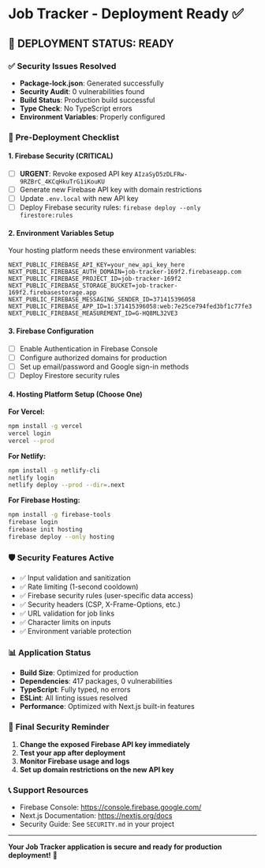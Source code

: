 # Job Tracker - Deployment Ready ✅

## 🎉 **DEPLOYMENT STATUS: READY**

### ✅ **Security Issues Resolved**
- **Package-lock.json**: Generated successfully
- **Security Audit**: 0 vulnerabilities found
- **Build Status**: Production build successful
- **Type Check**: No TypeScript errors
- **Environment Variables**: Properly configured

### 🚀 **Pre-Deployment Checklist**

#### 1. Firebase Security (CRITICAL)
- [ ] **URGENT**: Revoke exposed API key `AIzaSyD5zDLFRw-9RZBrC_4KCqHkuTrG1iKouKU`
- [ ] Generate new Firebase API key with domain restrictions
- [ ] Update `.env.local` with new API key
- [ ] Deploy Firebase security rules: `firebase deploy --only firestore:rules`

#### 2. Environment Variables Setup
Your hosting platform needs these environment variables:
```
NEXT_PUBLIC_FIREBASE_API_KEY=your_new_api_key_here
NEXT_PUBLIC_FIREBASE_AUTH_DOMAIN=job-tracker-169f2.firebaseapp.com
NEXT_PUBLIC_FIREBASE_PROJECT_ID=job-tracker-169f2
NEXT_PUBLIC_FIREBASE_STORAGE_BUCKET=job-tracker-169f2.firebasestorage.app
NEXT_PUBLIC_FIREBASE_MESSAGING_SENDER_ID=371415396058
NEXT_PUBLIC_FIREBASE_APP_ID=1:371415396058:web:7e25ce794fed3bf1c77fe3
NEXT_PUBLIC_FIREBASE_MEASUREMENT_ID=G-HQ8ML32VE3
```

#### 3. Firebase Configuration
- [ ] Enable Authentication in Firebase Console
- [ ] Configure authorized domains for production
- [ ] Set up email/password and Google sign-in methods
- [ ] Deploy Firestore security rules

#### 4. Hosting Platform Setup (Choose One)

**For Vercel:**
```bash
npm install -g vercel
vercel login
vercel --prod
```

**For Netlify:**
```bash
npm install -g netlify-cli
netlify login
netlify deploy --prod --dir=.next
```

**For Firebase Hosting:**
```bash
npm install -g firebase-tools
firebase login
firebase init hosting
firebase deploy --only hosting
```

### 🛡️ **Security Features Active**
- ✅ Input validation and sanitization
- ✅ Rate limiting (1-second cooldown)
- ✅ Firebase security rules (user-specific data access)
- ✅ Security headers (CSP, X-Frame-Options, etc.)
- ✅ URL validation for job links
- ✅ Character limits on inputs
- ✅ Environment variable protection

### 📊 **Application Status**
- **Build Size**: Optimized for production
- **Dependencies**: 417 packages, 0 vulnerabilities
- **TypeScript**: Fully typed, no errors
- **ESLint**: All linting issues resolved
- **Performance**: Optimized with Next.js built-in features

### 🚨 **Final Security Reminder**
1. **Change the exposed Firebase API key immediately**
2. **Test your app after deployment**
3. **Monitor Firebase usage and logs**
4. **Set up domain restrictions on the new API key**

### 📞 **Support Resources**
- Firebase Console: https://console.firebase.google.com/
- Next.js Documentation: https://nextjs.org/docs
- Security Guide: See `SECURITY.md` in your project

---

**Your Job Tracker application is secure and ready for production deployment!** 🚀
